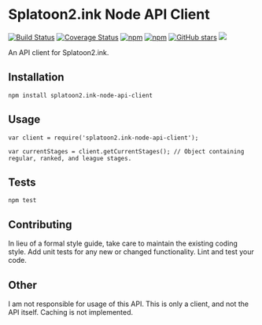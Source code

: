 Splatoon2.ink Node API Client
=========
[![Build Status](https://travis-ci.org/Dog2puppy/splatoon2.ink-node-api-client.svg?branch=master)](https://travis-ci.org/Dog2puppy/splatoon2.ink-node-api-client)
[![Coverage Status](https://coveralls.io/repos/github/Dog2puppy/splatoon2.ink-node-api-client/badge.svg?branch=master)](https://coveralls.io/github/Dog2puppy/splatoon2.ink-node-api-client?branch=master)
[![npm](https://img.shields.io/npm/v/splatoon2.ink-node-api-client.svg)]()
[![npm](https://img.shields.io/npm/dt/splatoon2.ink-node-api-client.svg)](https://www.npmjs.com/package/splatoon2.ink-node-api-client)
[![GitHub stars](https://img.shields.io/github/stars/Dog2puppy/splatoon2.ink-node-api-client.svg?style=social&label=Stars)](https://github.com/Dog2puppy/splatoon2.ink-node-api-client)
[![](https://data.jsdelivr.com/v1/package/npm/splatoon2.ink-node-api-client/badge?style=rounded)](https://www.jsdelivr.com/package/npm/splatoon2.ink-node-api-client)

An API client for Splatoon2.ink.

## Installation

  `npm install splatoon2.ink-node-api-client`

## Usage

    var client = require('splatoon2.ink-node-api-client');

    var currentStages = client.getCurrentStages(); // Object containing regular, ranked, and league stages.


## Tests

  `npm test`

## Contributing

In lieu of a formal style guide, take care to maintain the existing coding style. Add unit tests for any new or changed functionality. Lint and test your code.


## Other

I am not responsible for usage of this API. This is only a client, and not the API itself. Caching is not implemented. 